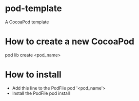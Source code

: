 # pod-template
A CocoaPod template

# How to create a new CocoaPod
   pod lib create <pod_name>

# How to install 
- Add this line to the PodFile
    pod '<pod_name'>
- Install the PodFile
    pod install



